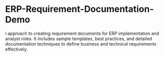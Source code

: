 # ERP-Requirement-Documentation-Demo
I approach to creating requirement documents for ERP implementation and analyst roles. It includes sample templates, best practices, and detailed documentation techniques to define business and technical requirements effectively.  
